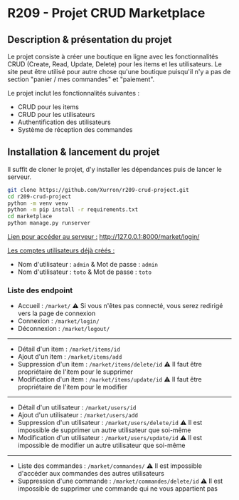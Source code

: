 # R209 - Projet CRUD Marketplace

## Description & présentation du projet

Le projet consiste à créer une boutique en ligne avec les fonctionnalités CRUD (Create, Read, Update, Delete) pour les items et les utilisateurs. Le site peut être utilisé pour autre chose qu'une boutique puisqu'il n'y a pas de section "panier / mes commandes" et "paiement".

Le projet inclut les fonctionnalités suivantes :
- CRUD pour les items
- CRUD pour les utilisateurs
- Authentification des utilisateurs
- Système de réception des commandes

## Installation & lancement du projet

Il suffit de cloner le projet, d'y installer les dépendances puis de lancer le serveur.
```bash
git clone https://github.com/Xurron/r209-crud-project.git
cd r209-crud-project
python -m venv venv
python -m pip install -r requirements.txt
cd marketplace
python manage.py runserver
```

<u>Lien pour accéder au serveur :</u> http://127.0.0.1:8000/market/login/

<u>Les comptes utilisateurs déjà créés :</u>
- Nom d'utilisateur : `admin` & Mot de passe : `admin`
- Nom d'utilisateur : `toto` & Mot de passe : `toto`

### Liste des endpoint

- Accueil : `/market/` ⚠️ Si vous n'êtes pas connecté, vous serez redirigé vers la page de connexion
- Connexion : `/market/login/`
- Déconnexion : `/market/logout/`
---
- Détail d'un item : `/market/items/id`
- Ajout d'un item : `/market/items/add`
- Suppression d'un item : `/market/items/delete/id` ⚠️ Il faut être propriétaire de l'item pour le supprimer
- Modification d'un item : `/market/items/update/id` ⚠️ Il faut être propriétaire de l'item pour le modifier
---
- Détail d'un utilisateur : `/market/users/id`
- Ajout d'un utilisateur : `/market/users/add`
- Suppression d'un utilisateur : `/market/users/delete/id` ⚠️ Il est impossible de supprimer un autre utilisateur que soi-même
- Modification d'un utilisateur : `/market/users/update/id` ⚠️ Il est impossible de modifier un autre utilisateur que soi-même
---
- Liste des commandes : `/market/commandes/` ⚠️ Il est impossible d'accéder aux commandes des autres utilisateurs
- Suppression d'une commande : `/market/commandes/delete/id` ⚠️ Il est impossible de supprimer une commande qui ne vous appartient pas